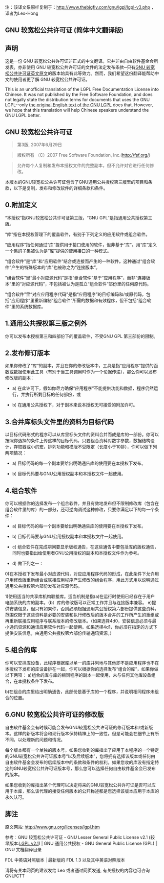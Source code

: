 注：该译文系原样复制于：http://www.thebigfly.com/gnu/lgpl/lgpl-v3.php ，译者为Leo-Hong

## GNU 较宽松公共许可证 (简体中文翻译版)
 
## 声明
这是一份 GNU 较宽松公共许可证非正式的中文翻译。它并非由自由软件基金会所发表，亦非使用 GNU 较宽松公共许可证的文件的法定发布条款─只有[GNU 较宽松公共许可证英文原文](https://www.gnu.org/licenses/lgpl-3.0.html)的版本始具有此等效力。然而，我们希望这份翻译能帮助中文的使用者更了解 GNU 较宽松公共许可证。
	 	
This is an unofficial translation of the LGPL Free Documentation License into Chinese. It was not published by the Free Software Foundation, and does not legally state the distribution terms for documents that uses the GNU LGPL--only [the original English text of the GNU LGPL](https://www.gnu.org/licenses/lgpl-3.0.html) does that. However, we hope that this translation will help Chinese speakers understand the GNU LGPL better.
 

## GNU 较宽松公共许可证
> 第3版, 2007年6月29日

> 版权所有 （C）2007 Free Software Foundation, Inc.(http://fsf.org/)

> 允许每个人复制和发布本授权文件的完整副本，但不允许对它进行任何修改。

本版本的GNU较宽松公共许可证包含了GNU通用公共授权第三版里的项目和条款，以下是复制，发布和修改软件的详细条款和条件。

## 0.附加定义

   “本授权”指GNU较宽松公共许可证第三版，“GNU GPL”是指通用公共授权第三版。

   “库”指在本授权管理下的覆盖软件，有别于下列定义的应用软件或组合软件。

   “应用程序”指任何通过“库”提供用于接口使用的软件，但非基于“库”。用“库”定义一个集的子集被认为是“库”提供的使用接口的一种模式。

   “组合软件”是“库”和“应用软件”结合或连接而产生的一种软件。这种通过“组合软件”产生的特殊版本的“库”也被称之为“连接版本”。

   “组合软件”里“最小对应源代码”是指“组合软件”基于“应用程序”，而非“连接版本”里的“对应源代码”，不包括被认为是孤立“组合软件”部份里的任何原代码。

   “组合软件”里“对应应用程序代码”是指“应用程序”的目标编码和/或原代码，包括“应用程序”里重新编制“组合软件”所需的数据和有效程序，但不包括“组合软件”里的系统数据库。

## 1.通用公共授权第三版之例外

   你可以发布本授权第三和四部份下的覆盖软件，不受GNU GPL 第三部份的限制。

## 2.发布修订版本

   如果你修改了“库”的副本，并且在你的修改版本中，工具是指“应用程序”提供的函数或数据使用此工具（有别于当工具调用时作为一个论据传递），那么你可以发布修改版的副本：

* a) 在此许可下，假如你尽力确保“应用程序”不能提供功能和数据，程序仍然运行，并执行所剩目标的任何部份，或

* b) 在通用公共授权下，对于副本来说本授权无可接受的附加许可。

## 3.合并库标头文件里的资料为目标代码

以目标代码形式的程序可以从库里标头文件的资料合并而成是库的一部份。你可以按照你选择的条件上传这样的目标代码，只要组合资料对数字参数，数据结构设计，存取器或小的宏，排列功能和模版不受限定（长度小于10排），你可以做下列两项情况：

* a) 目标代码的每一个副本要给出明确通告库的使用要在本授权下发布。

* b) 目标代码要与GNU公用授权副本和本授权文件一起使用。

## 4.组合软件
你可以根据你的选择发布一个组合软件，并且有效地发布但不限制修改库（包含在组合软件里的库）的一部分，还可逆向调试这种修改，只要你满足以下的每一个条件：

* a) 目标代码的每一个副本要给出明确通告库的使用要在本授权下发布。

* b) 目标代码要与GNU公用授权副本和本授权文件一起使用。

* c) 组合软件在完成期间要显示版权通告，在这些通告中要包括库的版权通告，同时也要指出给使用者GNU公用授权的副本和本授权文件作为参考。

* d) 做下列之一：

0)在本授权下发布最小对应源代码，对应应用程序代码的形成，在此条件下允许用户用修改版重新组合或联接应用程序产生修改的组合程序，用此方式用以说明通过通用公共授权第六部份发布对应源代码。

1)使用适当的共享库机构联接库。适当机制是指(a)在运行时使用已经存在于用户电脑系统的库的副本。（b）库的修改版可以正常工作并且与连接版本兼容。
e)提供安装信息，但只有如果你，否则必须根据通用共公授权第六部份提供这些资料，范围仅限于这些资料是必要的安装和执行修改后的版本合并的工作所产生的重组或再重新联接应用程序与联系版本的修改版本。（如果选择4d0，安装信息必须与最小通讯资源和通讯应用软件代码一起使用。如果选择4d1，你必须在指定的方式下提供安装信息，由通用公共授权第六部份传输通讯资源。）

## 5.组合的库
你可以安排库设备，此程序根据库以单一的库并列地与其他即不是应用程序也不在本授权下发布的库设备排在一起，你可以根据你的选择发布“组合的库”，如果你做以下两项：
a)组合的库与库的相同程序的副本一起使用，未与任何其他库设备组合，在本授权条件下发布。

b)在组合的库里给出明确通告，此部份是基于库的一个程序，并说明相同程序未组合的位置。

## 6.GNU 较宽松公共许可证的修改版
自由软件基金会有时候可能会发布GNU较宽松公共许可证的修订版本和/或新版本。这样的新版本将会和现行版本保持精神上的一致性，但是可能会在细节上有所不同，以处理新的问题和情况。

每个版本都有一个单独的版本号。如果您收到的库指出了应用于本程序的一个特定的GNU较宽松公共许可证版本号“以及后续版本”，您将拥有选择该版本或任何由自由软件基金会发布的后续版本中的条款和条件的权利。如果您收的库没有指定特定的GNU较宽松公共许可证版本号，那么您可以选择任何自由软件基金会已发布的版本。

如果您收到的库指出某个代理可以决定将来的GNU较宽松公共许可证是否可以应用于本库，那么该代理的接受任何版本的公开称述都是您选择该版本应用于本库的永久认可。

## 脚注

原文网站: http://www.gnu.org/licenses/lgpl.htm

参考：GNU 较宽松公共许可证 - GNU Lesser General Public License v2.1 (较早版本:[LGPL v2.1](http://www.thebigfly.com/gnu/lgpl/)) | GNU 通用公共授权 - GNU General Public License (GPL) | GNU 文档翻译目录

FDL 中英语对照版本 | 最新版的 FDL 1.3 以及其中英语对照版本

请将有关本网页的建议发给 Leo 或者通过网页发送, 有关授权的内容也可咨询 GNU/CTT

